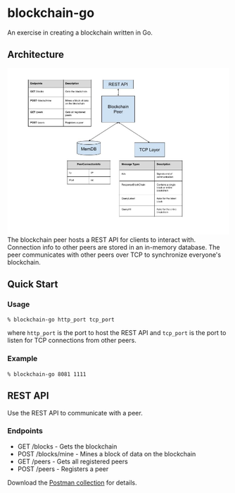 # blockchain-go
An exercise in creating a blockchain written in Go.

## Architecture
![Arch Diagram](blockchain_arch_diagram.jpeg)
The blockchain peer hosts a REST API for clients to interact with. Connection info to other peers are stored in an 
in-memory database. The peer communicates with other peers over TCP to synchronize everyone's blockchain.

## Quick Start
### Usage
```shell
% blockchain-go http_port tcp_port
```
where `http_port` is the port to host the REST API and `tcp_port` is the port to listen for TCP connections from 
other peers.

### Example
```shell
% blockchain-go 8081 1111
```

## REST API
Use the REST API to communicate with a peer.
### Endpoints
- GET /blocks - Gets the blockchain
- POST /blocks/mine - Mines a block of data on the blockchain
- GET /peers - Gets all registered peers
- POST /peers - Registers a peer

Download the [Postman collection](blockchain_go.postman_collection.json) for details.
